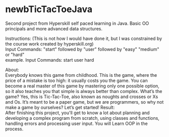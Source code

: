 # newbTicTacToeJava
Second project from Hyperskill self paced learning in Java.  Basic OO principals and more advanced data structures.</br>

Instructions: (This is not how I would have done it, but I was constrained by the course work created by hyperskill.org)</br>
Input Commands: "start" followed by "user" followed by "easy" "medium" or "hard"</br>
example. Input Commands: start user hard</br>

About:</br>
Everybody knows this game from childhood. This is the game, where the price of a mistake is too high: it usually costs you the game. You can become a real master of this game by mastering only one possible option, so it also teaches you that simple is always better than complex. What’s the game? Yes, this is Tic-Tac-Toe, also known as noughts and crosses or Xs and Os. It’s meant to be a paper game, but we are programmers, so why not make a game by ourselves? Let’s get started!
Result:</br>
After finishing this project, you'll get to know a lot about planning and developing a complex program from scratch, using classes and functions, handling errors and processing user input. You will Learn OOP in the process.
